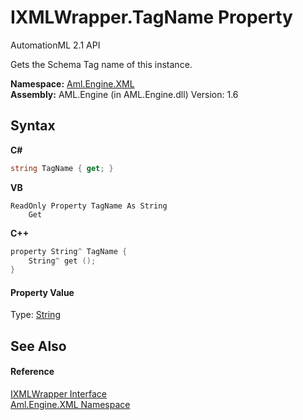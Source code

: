 # IXMLWrapper.TagName Property 
AutomationML 2.1 API 

Gets the Schema Tag name of this instance.

**Namespace:**&nbsp;<a href="N_Aml_Engine_XML">Aml.Engine.XML</a><br />**Assembly:**&nbsp;AML.Engine (in AML.Engine.dll) Version: 1.6

## Syntax

**C#**<br />
``` C#
string TagName { get; }
```

**VB**<br />
``` VB
ReadOnly Property TagName As String
	Get
```

**C++**<br />
``` C++
property String^ TagName {
	String^ get ();
}
```


#### Property Value
Type: <a href="https://docs.microsoft.com/dotnet/api/system.string" target="_parent" rel="noopener noreferrer">String</a>

## See Also


#### Reference
<a href="T_Aml_Engine_XML_IXMLWrapper">IXMLWrapper Interface</a><br /><a href="N_Aml_Engine_XML">Aml.Engine.XML Namespace</a><br />
